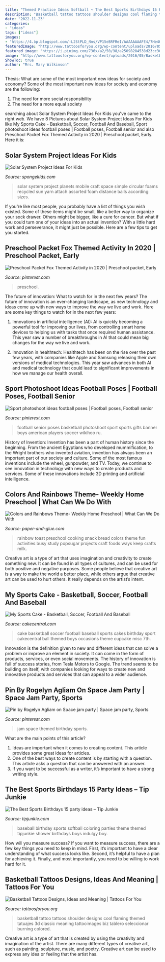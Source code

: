 ```yaml
---
title: "Themed Practice Ideas Softball ~ The Best Sports Birthdays 15 Party Ideas – Tip Junkie"
description: "Basketball tattoo tattoos shoulder designs cool flaming themed tatuajes 3d classic meaning tattooimages biz tablero seleccionar burning colored"
date: "2022-11-23"
categories:
- "ideas"
tags: ["ideas"]
images:
- "https://4.bp.blogspot.com/-L2StPLD_Nns/VP15eBRFReI/AAAAAAAAFE4/7He4Q-kySa0/s1600/proxy.jpg"
featuredImage: "http://www.tattoosforyou.org/wp-content/uploads/2016/05/Basketball-Themed-Tattoos.jpg"
featured_image: "https://i.pinimg.com/736x/a2/50/98/a25098284538d23cc3060e9500cd99fb.jpg"
image: "http://www.tattoosforyou.org/wp-content/uploads/2016/05/Basketball-Themed-Tattoos.jpg"
ShowToc: true
author: "Mrs. Mary Wilkinson"
---
```



Thesis: What are some of the most important new ideas for society and economy?
Some of the most important new ideas for society and economy are the following: 
1. The need for more social responsibility 
2. The need for a more equal society 

	

		
searching about Solar System Project Ideas For Kids you've came to the right web. We have 8 Pictures about Solar System Project Ideas For Kids like My Sports Cake - Basketball, Soccer, Football And Baseball, Sport photoshoot ideas football poses | Football poses, Football senior and also Preschool Packet Fox Themed Activity in 2020 | Preschool packet, Early. Here it is:
		
    
## Solar System Project Ideas For Kids

<img loading=lazy src="http://spongekids.com/wp-content/uploads/2014/12/solar-system-project-ideas/2-solar-system-project-ideas.jpg" onerror="this.onerror=null;this.src='https://tse2.mm.bing.net/th?id=OIP.KeoP_xe5wNqPSbwibRl2bAHaJ4&amp;pid=15.1';" alt="Solar System Project Ideas For Kids">

_Source: spongekids.com_

>solar system project planets mobile craft space simple circular foams recycled sun yarn attach assorted foam distance balls according sizes. 

	

If you're like most people, you probably have a list of things you wish existed. Some of these items might be small, like a better way to organize your sock drawer. Others might be bigger, like a cure for cancer. But what if you could turn one of your ideas into an actual invention? With a little hard work and perseverance, it might just be possible. Here are a few tips to get you started.

    
## Preschool Packet Fox Themed Activity In 2020 | Preschool Packet, Early

<img loading=lazy src="https://i.pinimg.com/736x/a2/50/98/a25098284538d23cc3060e9500cd99fb.jpg" onerror="this.onerror=null;this.src='https://tse3.mm.bing.net/th?id=OIP.jNGZodqEzKlUOF4fkL3DSQHaLH&amp;pid=15.1';" alt="Preschool Packet Fox Themed Activity in 2020 | Preschool packet, Early">

_Source: pinterest.com_

>preschool. 

	

The future of innovation: What to watch for in the next few years?
The future of innovation is an ever-changing landscape, as new technology and ideas come up with new ways to improve the way we live and work. Here are some key things to watch for in the next few years: 
1. Innovations in artificial intelligence (AI): AI is quickly becoming a powerful tool for improving our lives, from controlling smart home devices to helping us with tasks that once required human assistance. This year saw a number of breakthroughs in AI that could mean big changes for the way we live and work. 

2. Innovation in healthtech: Healthtech has been on the rise over the past few years, with companies like Apple and Samsung releasing their own versions of medical technologies. This year saw advances in both AI and medical technology that could lead to significant improvements in how we manage our health overall. 


    
## Sport Photoshoot Ideas Football Poses | Football Poses, Football Senior

<img loading=lazy src="https://i.pinimg.com/736x/15/1f/6b/151f6b33360f78f6b5c789e2d70f0e93.jpg" onerror="this.onerror=null;this.src='https://tse3.mm.bing.net/th?id=OIP.eevLqsTSJwf-aw9Pag3h2AAAAA&amp;pid=15.1';" alt="Sport photoshoot ideas football poses | Football poses, Football senior">

_Source: pinterest.com_

>football senior poses basketball photoshoot sport sports gifts banner boys american players soccer wikihoo ru. 

	

History of Invention:
Invention has been a part of human history since the beginning. From the ancient Egyptians who developed mummification, to the Wright brothers who invented aviation, invention has always been an important part of our society and culture. Some of the most famous inventions include the wheel, gunpowder, and TV. Today, we continue to see innovation in technology with new ways to create products and services. Some of these innovations include 3D printing and artificial intelligence.

    
## Colors And Rainbows Theme- Weekly Home Preschool | What Can We Do With

<img loading=lazy src="https://4.bp.blogspot.com/-L2StPLD_Nns/VP15eBRFReI/AAAAAAAAFE4/7He4Q-kySa0/s1600/proxy.jpg" onerror="this.onerror=null;this.src='https://tse2.mm.bing.net/th?id=OIP.Q1o462aOPyq0SuBMjSyxvwAAAA&amp;pid=15.1';" alt="Colors and Rainbows Theme- Weekly Home Preschool | What Can We Do With">

_Source: paper-and-glue.com_

>rainbow toast preschool cooking snack bread colors theme fun activities busy study popsugar projects craft foods ways keep crafts milk. 

	

Creative art is a type of art that uses imagination and creativity to create something new. It can be found in all types of cultures, and can be used for both positive and negative purposes. Some people believe that creative art is a way to make the world a better place, while others argue that creative art can be used to hurt others. It really depends on the artist’s intent.

    
## My Sports Cake - Basketball, Soccer, Football And Baseball

<img loading=lazy src="http://cdn001.cakecentral.com/gallery/2015/03/900_791606GC9T_my-sports-cake-basketball-soccer-football-and-baseball.jpg" onerror="this.onerror=null;this.src='https://tse4.mm.bing.net/th?id=OIP.GtRBM-MtTc5M3EmOtO5-uwHaJ4&amp;pid=15.1';" alt="My Sports Cake - Basketball, Soccer, Football And Baseball">

_Source: cakecentral.com_

>cake basketball soccer football baseball sports cakes birthday sport cakecentral ball themed boys occasions theme cupcake misc 7th. 

	

Innovation is the definition given to new and different ideas that can solve a problem or improve an element in society. It can come in the form of products, services, or even social movements. The history of innovation is full of success stories, from Tesla Motors to Google. The trend seems to be building on itself, with companies looking for ways to create new and innovative products and services that can appeal to a wider audience.

    
## Pin By Rogelyn Agliam On Space Jam Party | Space Jam Party, Sports

<img loading=lazy src="https://i.pinimg.com/736x/b4/e2/0c/b4e20cb7e548ec3a62027114a59ecd2c--space-jam-bb.jpg" onerror="this.onerror=null;this.src='https://tse3.mm.bing.net/th?id=OIP.WuTKntBLcYDmIy34AVTLUgHaNL&amp;pid=15.1';" alt="Pin by Rogelyn Agliam on Space jam party | Space jam party, Sports">

_Source: pinterest.com_

>jam space themed birthday sports. 

	

What are the main points of this article?
1. Ideas are important when it comes to creating content. This article provides some great ideas for articles.
2. One of the best ways to create content is by starting with a question. This article asks a question that can be answered with an answer.
3. If you want to be successful as a writer, it’s important to have a strong writing style.

    
## The Best Sports Birthdays 15 Party Ideas – Tip Junkie

<img loading=lazy src="https://cdn.tipjunkie.com/wp-content/uploads/2011/06/817.jpg" onerror="this.onerror=null;this.src='https://tse1.mm.bing.net/th?id=OIP.D2bOD9tJvFgffW3pA5ZtjgHaKC&amp;pid=15.1';" alt="The Best Sports Birthdays 15 party ideas – Tip Junkie">

_Source: tipjunkie.com_

>baseball birthday sports softball coloring parties theme themed tipjunkie shower birthdays boys indulgy boy. 

	

How will you measure success?
If you want to measure success, there are a few key things you need to keep in mind. First, it’s important to have a clear understanding of what success looks like. Second, it’s helpful to have a plan for achieving it. Finally, and most importantly, you need to be willing to work hard for it.

    
## Basketball Tattoos Designs, Ideas And Meaning | Tattoos For You

<img loading=lazy src="http://www.tattoosforyou.org/wp-content/uploads/2016/05/Basketball-Themed-Tattoos.jpg" onerror="this.onerror=null;this.src='https://tse4.mm.bing.net/th?id=OIP.AbSBsxTZyenPWnfo-ekNPQHaHa&amp;pid=15.1';" alt="Basketball Tattoos Designs, Ideas and Meaning | Tattoos For You">

_Source: tattoosforyou.org_

>basketball tattoo tattoos shoulder designs cool flaming themed tatuajes 3d classic meaning tattooimages biz tablero seleccionar burning colored. 

	

Creative art is a type of art that is created by using the creativity and imagination of the artist. There are many different types of creative art, such as painting, sculpture, music, and poetry. Creative art can be used to express any idea or feeling that the artist has.

